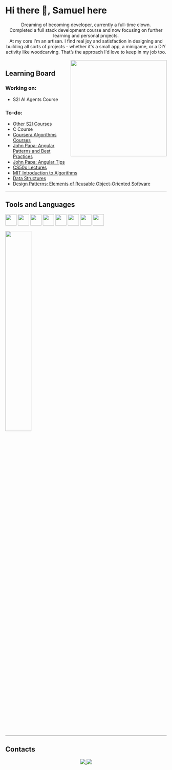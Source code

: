 <h1>Hi there 👋, Samuel here</h1>
<p align="center">
  Dreaming of becoming developer, currently a full-time clown.</br>
  Completed a full stack development course and now focusing on further learning and personal projects. </br>
  At my core I'm an artisan. I find real joy and satisfaction in designing and building all sorts of projects - whether it's a small app, a minigame, or a DIY activity like woodcarving. That’s the approach I'd love to keep in my job too.</br> </br>
<img src="https://preview.redd.it/rprze5xd9fk31.png?width=1080&crop=smart&auto=webp&s=e9763816bec9ef566e9b2ab9afdf9daf753c3811" height="300px" style="float:right;">
</p>

<h2>Learning Board</h2>
<h3>Working on:</h3>
<ul><li>S2I AI Agents Course</li></ul>
<h3>To-do:</h3>
<ul>
  <li><a href="https://www.start2impact.it/">Other S2I Courses</a></li>
  <li>C Course</li>
  <li><a href="https://www.coursera.org/learn/algorithms-part1">Coursera Algorithms Courses
</a></li>
  <li><a href="https://www.youtube.com/watch?v=-g2Dat7z2WQ">John Papa: Angular Patterns and Best Practices
</a></li>
  <li><a href="https://www.youtube.com/watch?v=2ZFgcTOcnUg">John Papa: Angular Tips</a></li>
  <li><a href="https://www.youtube.com/playlist?list=PLhQjrBD2T383q7Vn8QnTsVgSvyLpsqL_R">CS50x Lectures</a></li>
  <li><a href="https://www.youtube.com/playlist?list=PLUl4u3cNGP62UTc77mJoubhDELSC8lfR0">MIT Introduction to Algorithms</a></li>
  <li><a href="https://www.youtube.com/playlist?list=PLDV1Zeh2NRsB6SWUrDFW2RmDotAfPbeHu">Data Structures</a></li>
  <li><a href="https://en.wikipedia.org/wiki/Design_Patterns">Design Patterns: Elements of Reusable Object-Oriented Software</a></li>
</ul>

---

<h2>Tools and Languages</h2>
<p align="left">
  <img src="https://cdn.jsdelivr.net/gh/devicons/devicon@latest/icons/html5/html5-original.svg" height="35px" width="35px"/>
  <img src="https://cdn.jsdelivr.net/gh/devicons/devicon@latest/icons/css3/css3-original.svg" height="35px" width="35px" />
  <img src="https://cdn.jsdelivr.net/gh/devicons/devicon@latest/icons/sass/sass-original.svg"  height="35px" width="35px"/>
  <img src="https://cdn.jsdelivr.net/gh/devicons/devicon@latest/icons/javascript/javascript-original.svg" height="35px" width="35px" />
  <img src="https://cdn.jsdelivr.net/gh/devicons/devicon@latest/icons/typescript/typescript-original.svg" height="35px" width="35px" />
  <img src="https://cdn.jsdelivr.net/gh/devicons/devicon@latest/icons/angular/angular-original.svg" height="35px" width="35px"/>
  <img src="https://cdn.jsdelivr.net/gh/devicons/devicon@latest/icons/nodejs/nodejs-original.svg" height="35px" width="35px"/>
  <img src="https://cdn.jsdelivr.net/gh/devicons/devicon@latest/icons/mysql/mysql-original-wordmark.svg" height="35px" width="35px"/>
</p>
<img src="https://github-readme-stats.vercel.app/api/top-langs/?username=LonneWW&theme=vue-dark&show_icons=true&hide_border=true&layout=compact" width="40%"/>        

---

<h2>Contacts</h2>
<p align="center">
  <a href="https://www.linkedin.com/in/samuel-barbieri-100886208" target="_blank">
    <img src="https://skillicons.dev/icons?i=linkedin" />
  </a>
  <a href="mailto:samuel.barbieri1291@gmail.com" target="_blank">
    <img src="https://skillicons.dev/icons?i=gmail" />
  </a>
</p>
<!--
**LonneWW/LonneWW** is a ✨ _special_ ✨ repository because its `README.md` (this file) appears on your GitHub profile.

Here are some ideas to get you started:

- 🔭 I’m currently working on ...
- 🌱 I’m currently learning ...
- 👯 I’m looking to collaborate on ...
- 🤔 I’m looking for help with ...
- 💬 Ask me about ...
- 📫 How to reach me: ...
- 😄 Pronouns: ...
- ⚡ Fun fact: ...
-->
